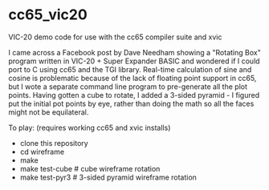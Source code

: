 # cc65_vic20
VIC-20 demo code for use with the cc65 compiler suite and xvic

I came across a Facebook post by Dave Needham showing a "Rotating Box" program written in VIC-20 + Super Expander BASIC and wondered if I could port to C using cc65 and the TGI library.
Real-time calculation of sine and cosine is problematic because of the lack of floating point support in cc65, but I wote a separate command line program to pre-generate all the plot points.
Having gotten a cube to rotate, I added a 3-sided pyramid - I figured put the initial pot points by eye, rather than doing the math so all the faces might not be equilateral.

To play: (requires working cc65 and xvic installs)
* clone this repository
* cd wireframe
* make
* make test-cube # cube wireframe rotation
* make test-pyr3 # 3-sided pyramid wireframe rotation
